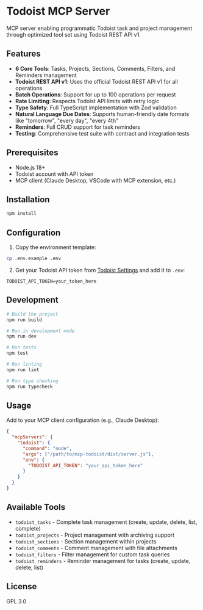 # Todoist MCP Server

MCP server enabling programmatic Todoist task and project management through optimized tool set using Todoist REST API v1.

## Features

- **6 Core Tools**: Tasks, Projects, Sections, Comments, Filters, and Reminders management
- **Todoist REST API v1**: Uses the official Todoist REST API v1 for all operations
- **Batch Operations**: Support for up to 100 operations per request
- **Rate Limiting**: Respects Todoist API limits with retry logic
- **Type Safety**: Full TypeScript implementation with Zod validation
- **Natural Language Due Dates**: Supports human-friendly date formats like "tomorrow", "every day", "every 4th"
- **Reminders**: Full CRUD support for task reminders
- **Testing**: Comprehensive test suite with contract and integration tests

## Prerequisites

- Node.js 18+
- Todoist account with API token
- MCP client (Claude Desktop, VSCode with MCP extension, etc.)

## Installation

```bash
npm install
```

## Configuration

1. Copy the environment template:
```bash
cp .env.example .env
```

2. Get your Todoist API token from [Todoist Settings](https://todoist.com/help/articles/find-your-api-token) and add it to `.env`:
```
TODOIST_API_TOKEN=your_token_here
```

## Development

```bash
# Build the project
npm run build

# Run in development mode
npm run dev

# Run tests
npm test

# Run linting
npm run lint

# Run type checking
npm run typecheck
```

## Usage

Add to your MCP client configuration (e.g., Claude Desktop):

```json
{
  "mcpServers": {
    "todoist": {
      "command": "node",
      "args": ["/path/to/mcp-todoist/dist/server.js"],
      "env": {
        "TODOIST_API_TOKEN": "your_api_token_here"
      }
    }
  }
}
```

## Available Tools

- `todoist_tasks` - Complete task management (create, update, delete, list, complete)
- `todoist_projects` - Project management with archiving support
- `todoist_sections` - Section management within projects
- `todoist_comments` - Comment management with file attachments
- `todoist_filters` - Filter management for custom task queries
- `todoist_reminders` - Reminder management for tasks (create, update, delete, list)

## License

GPL 3.0